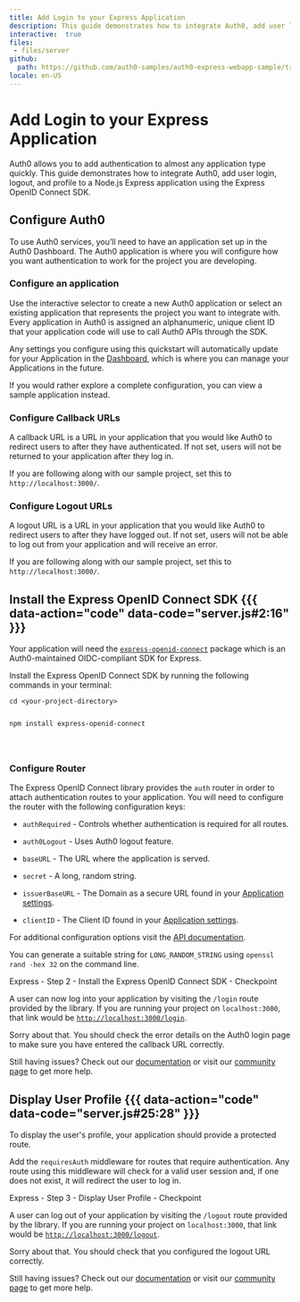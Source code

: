 ```yaml
---
title: Add Login to your Express Application
description: This guide demonstrates how to integrate Auth0, add user login, logout, and profile to a Node.js Express application using the Express OpenID Connect SDK.
interactive:  true
files:
 - files/server
github:
  path: https://github.com/auth0-samples/auth0-express-webapp-sample/tree/master/01-Login
locale: en-US
---
```


# Add Login to your Express Application


<p>Auth0 allows you to add authentication to almost any application type quickly. This guide demonstrates how to integrate Auth0, add user login, logout, and profile to a Node.js Express application using the Express OpenID Connect SDK.</p><p></p>

## Configure Auth0


<p>To use Auth0 services, you’ll need to have an application set up in the Auth0 Dashboard. The Auth0 application is where you will configure how you want authentication to work for the project you are developing.</p><h3>Configure an application</h3><p>Use the interactive selector to create a new Auth0 application or select an existing application that represents the project you want to integrate with. Every application in Auth0 is assigned an alphanumeric, unique client ID that your application code will use to call Auth0 APIs through the SDK.</p><p>Any settings you configure using this quickstart will automatically update for your Application in the <a href="https://manage.auth0.com/#/">Dashboard</a>, which is where you can manage your Applications in the future.</p><p>If you would rather explore a complete configuration, you can view a sample application instead.</p><h3>Configure Callback URLs</h3><p>A callback URL is a URL in your application that you would like Auth0 to redirect users to after they have authenticated. If not set, users will not be returned to your application after they log in.</p><p><div class="alert-container" severity="default"><p>If you are following along with our sample project, set this to <code>http://localhost:3000/</code>.</p></div></p><h3>Configure Logout URLs</h3><p>A logout URL is a URL in your application that you would like Auth0 to redirect users to after they have logged out. If not set, users will not be able to log out from your application and will receive an error.</p><p><div class="alert-container" severity="default"><p>If you are following along with our sample project, set this to <code>http://localhost:3000/</code>.</p></div></p>

## Install the Express OpenID Connect SDK {{{ data-action="code" data-code="server.js#2:16" }}}


<p>Your application will need the <a href="https://github.com/auth0/express-openid-connect"><code>express-openid-connect</code></a> package which is an Auth0-maintained OIDC-compliant SDK for Express.</p><p>Install the Express OpenID Connect SDK by running the following commands in your terminal:</p><p><pre><code class="language-bash">cd &lt;your-project-directory&gt;

npm install express-openid-connect

</code></pre>

</p><h3>Configure Router</h3><p>The Express OpenID Connect library provides the <code>auth</code> router in order to attach authentication routes to your application. You will need to configure the router with the following configuration keys:</p><ul><li><p><code>authRequired</code> - Controls whether authentication is required for all routes.</p></li><li><p><code>auth0Logout</code> - Uses Auth0 logout feature.</p></li><li><p><code>baseURL</code> - The URL where the application is served.</p></li><li><p><code>secret</code> - A long, random string.</p></li><li><p><code>issuerBaseURL</code> - The Domain as a secure URL found in your <a href="https://manage.auth0.com/#/applications/{yourClientId}/settings">Application settings</a>.</p></li><li><p><code>clientID</code> - The Client ID found in your <a href="https://manage.auth0.com/#/applications/{yourClientId}/settings">Application settings</a>.</p></li></ul><p>For additional configuration options visit the <a href="https://auth0.github.io/express-openid-connect">API documentation</a>.</p><p><div class="alert-container" severity="default"><p>You can generate a suitable string for <code>LONG_RANDOM_STRING</code> using <code>openssl rand -hex 32</code> on the command line.</p></div></p><p><div class="checkpoint">Express - Step 2 - Install the Express OpenID Connect SDK - Checkpoint <div class="checkpoint-default"><p>A user can now log into your application by visiting the <code>/login</code> route provided by the library. If you are running your project on <code>localhost:3000</code>, that link would be <a href="http://localhost:3000/login"><code>http://localhost:3000/login</code></a>.</p></div>

  <div class="checkpoint-success"></div>

  <div class="checkpoint-failure"><p>Sorry about that. You should check the error details on the Auth0 login page to make sure you have entered the callback URL correctly.</p><p>Still having issues? Check out our <a href="https://auth0.com/docs">documentation</a> or visit our <a href="https://community.auth0.com/">community page</a> to get more help.</p></div>

  </div></p>

## Display User Profile {{{ data-action="code" data-code="server.js#25:28" }}}


<p>To display the user&#39;s profile, your application should provide a protected route.</p><p>Add the <code>requiresAuth</code> middleware for routes that require authentication. Any route using this middleware will check for a valid user session and, if one does not exist, it will redirect the user to log in.</p><p><div class="checkpoint">Express - Step 3 - Display User Profile - Checkpoint <div class="checkpoint-default"><p>A user can log out of your application by visiting the <code>/logout</code> route provided by the library. If you are running your project on <code>localhost:3000</code>, that link would be <a href="http://localhost:3000/logout"><code>http://localhost:3000/logout</code></a>.</p></div>

  <div class="checkpoint-success"></div>

  <div class="checkpoint-failure"><p>Sorry about that. You should check that you configured the logout URL correctly.</p><p>Still having issues? Check out our <a href="https://auth0.com/docs">documentation</a> or visit our <a href="https://community.auth0.com/">community page</a> to get more help.</p></div>

  </div></p>
